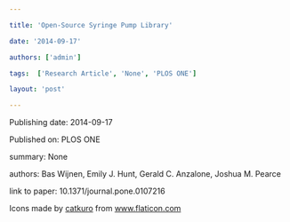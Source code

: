 ---
title: 'Open-Source Syringe Pump Library'
date: '2014-09-17'
authors: ['admin']
tags:  ['Research Article', 'None', 'PLOS ONE']
layout: 'post'
---
Publishing date: 2014-09-17

Published on: PLOS ONE

summary: None

authors: Bas Wijnen, Emily J. Hunt, Gerald C. Anzalone, Joshua M. Pearce

link to paper: 10.1371/journal.pone.0107216

Icons made by <a href="https://www.flaticon.com/free-icon/bookshelves_3576884" title="catkuro">catkuro</a> from <a href="https://www.flaticon.com/" title="Flaticon"> www.flaticon.com</a>